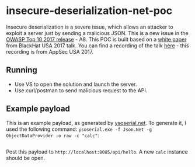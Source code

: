 # insecure-deserialization-net-poc
Insecure deserialization is a severe issue, which allows an attacker to exploit a server just by sending a malicious JSON.
This is a new issue in the [OWASP Top 10 2017 release](https://github.com/OWASP/Top10) - A8.
This POC is built based on a [white paper](https://www.blackhat.com/docs/us-17/thursday/us-17-Munoz-Friday-The-13th-JSON-Attacks-wp.pdf) from BlackHat USA 2017 talk.
You can find a recording of the talk [here](https://www.youtube.com/watch?v=NqHsaVhlxAQ) - this recording is from AppSec USA 2017.

## Running
* Use VS to open the solution and launch the server.
* Use curl/postman to send malicious request to the API.

## Example payload
This is an example payload, as generated by [ysoserial.net](https://github.com/pwntester/ysoserial.net).
To generate it, I used the following command: `ysoserial.exe -f Json.Net -g ObjectDataProvider -o raw -c "calc"`:
```

```
Post this payload to `http://localhost:8085/api/hello`. 
A new `calc` instance should be open.

